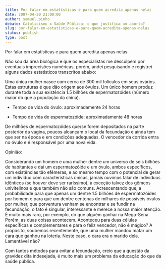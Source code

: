 ```yaml
---
title: Por falar em estatísticas e para quem acredita apenas nelas
date: 2007-04-30 21:00:00
author: samuel.pinho
debate: Catolicismo x Saúde Pública: o que justifica um aborto?
slug: por-falar-em-estatisticas-e-para-quem-acredita-apenas-nelas
status: publish 
type: post
---
```


Por falar em estatísticas e para quem acredita apenas nelas  

 Não sou da área biológica e que os especialistas me desculpem por eventuais imprecisões numéricas, porém, andei pesquisando e registrei alguns dados estatísticos transcritos abaixo:  

 Uma única mulher nasce com cerca de 300 mil folículos em seus ovários. Estas estruturas é que dão origem aos óvulos. Um único homem produz durante toda a sua existência 1.5 bilhões de espermatozóides (número maior do que a população da china).  

- Tempo de vida do óvulo: aproximadamente 24 horas  

- Tempo de vida do espermatozóide: aproximadamente 48 horas  

De milhões de espermatozóides que/se forem depositados na parte posterior da vagina, poucos alcançam o local da fecundação e ainda tem que ser na época e em condições adequadas. O vencedor da corrida entra no óvulo e é responsável por uma nova vida.  

 Opinião:  

Considerando um homem e uma mulher dentre um universo de seis bilhões de habitantes e daí um espermatozóide e um óvulo, ambos específicos, com existências tão efêmeras, e ao mesmo tempo com o potencial de gerar um indivíduo com características únicas, jamais ouvimos falar de indivíduos idênticos (se houver deve ser raríssimo), à exceção talvez dos gêmeos univitelinos e que também não são comuns. Acrescentando que, a probabilidade para que apenas um dentre 1.5 bilhões de espermatozóides por homem e para que um dentre centenas de milhares de possíveis óvulos por mulher, que porventura venham se encontrar e se fundir na fecundação, o fato é singular, interessante e merece a nossa maior atenção. É muito mais raro, por exemplo, do que alguém ganhar na Mega-Sena. Porém, as duas coisas acontecem. Aconteceu para duas células específicas e complementares e para o feliz vencedor, não é mágico? A propósito, soubemos recentemente, que uma mulher mandou matar um cara que ganhou na loteria. Neste caso, o cara era o marido dela. Lamentável não?  

Com tantos métodos para evitar a fecundação, creio que a questão da gravidez dita indesejada, é muito mais um problema da educação do que da saúde pública.
